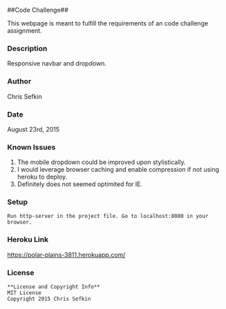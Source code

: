 ##Code Challenge##

This webpage is meant to fulfill the requirements of an code challenge assignment. 

### Description ###

Responsive navbar and dropdown.

### Author ###

Chris Sefkin

### Date ###

August 23rd, 2015

### Known Issues ###
1.  The mobile dropdown could be improved upon stylistically.
2.  I would leverage browser caching and enable compression if not using heroku to deploy.
3.  Definitely does not seemed optimited for IE.

### Setup ###
```
Run http-server in the project file. Go to localhost:8080 in your browser.

```

### Heroku Link ###

https://polar-plains-3811.herokuapp.com/

### License ###
```
**License and Copyright Info**
MIT License
Copyright 2015 Chris Sefkin
```
